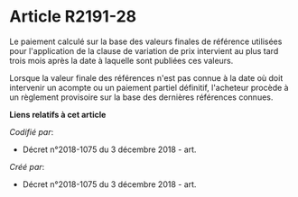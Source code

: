 # Article R2191-28

Le paiement calculé sur la base des valeurs finales de référence utilisées pour l'application de la clause de variation de
prix intervient au plus tard trois mois après la date à laquelle sont publiées ces valeurs.

Lorsque la valeur finale des références n'est pas connue à la date où doit intervenir un acompte ou un paiement partiel
définitif, l'acheteur procède à un règlement provisoire sur la base des dernières références connues.

**Liens relatifs à cet article**

_Codifié par_:

  - Décret n°2018-1075 du 3 décembre 2018 - art.

_Créé par_:

  - Décret n°2018-1075 du 3 décembre 2018 - art.
